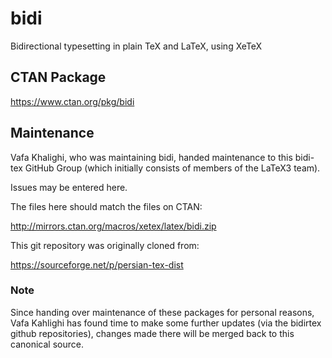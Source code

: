 # bidi
Bidirectional typesetting in plain TeX and LaTeX, using XeTeX

## CTAN Package
 https://www.ctan.org/pkg/bidi



## Maintenance
Vafa Khalighi, who was maintaining bidi, handed maintenance to this bidi-tex
GitHub Group (which initially consists of members of the LaTeX3 team).

Issues may be entered here.

The files here should match the files on CTAN:

http://mirrors.ctan.org/macros/xetex/latex/bidi.zip


This git repository was originally cloned from:

https://sourceforge.net/p/persian-tex-dist


### Note

Since handing over maintenance of these packages for personal reasons,
Vafa Kahlighi has found time to make some further updates (via the
bidirtex github repositories), changes made there will be merged
back to this canonical source.
